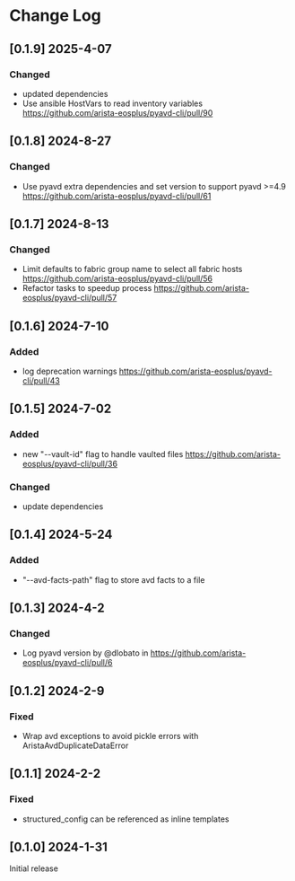 # Change Log

## [0.1.9] 2025-4-07

### Changed

 - updated dependencies
 - Use ansible HostVars to read inventory variables https://github.com/arista-eosplus/pyavd-cli/pull/90

## [0.1.8] 2024-8-27

### Changed

 - Use pyavd extra dependencies and set version to support pyavd >=4.9 https://github.com/arista-eosplus/pyavd-cli/pull/61

## [0.1.7] 2024-8-13

### Changed

 - Limit defaults to fabric group name to select all fabric hosts https://github.com/arista-eosplus/pyavd-cli/pull/56
 - Refactor tasks to speedup process https://github.com/arista-eosplus/pyavd-cli/pull/57

## [0.1.6] 2024-7-10

### Added

 - log deprecation warnings https://github.com/arista-eosplus/pyavd-cli/pull/43

## [0.1.5] 2024-7-02

### Added

 - new "--vault-id" flag to handle vaulted files https://github.com/arista-eosplus/pyavd-cli/pull/36

### Changed

 - update dependencies

## [0.1.4] 2024-5-24

### Added

 - "--avd-facts-path" flag to store avd facts to a file

## [0.1.3] 2024-4-2

### Changed

- Log pyavd version by @dlobato in https://github.com/arista-eosplus/pyavd-cli/pull/6

## [0.1.2] 2024-2-9

### Fixed

- Wrap avd exceptions to avoid pickle errors with AristaAvdDuplicateDataError

## [0.1.1] 2024-2-2

### Fixed

- structured_config can be referenced as inline templates


## [0.1.0] 2024-1-31

Initial release

